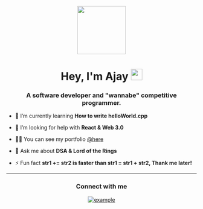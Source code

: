 <p align="center">
  <img style="width:8rem; height:auto" src="https://cdn.dribbble.com/users/1787323/screenshots/10091971/media/d43c019bfeff34be8816481e843ea8c1.png"/>
</p>

<h1 align="center">Hey, I'm Ajay  <img width="30px" src="https://img.icons8.com/ios/50/000000/hitchhike.png"/></h1>
<h3 font-size="20" align="center">A software developer and "wannabe" competitive programmer.</h3>
<!-- <img align="right" style="width:2px; height:2px" src="https://raw.githubusercontent.com/Elanza-48/Elanza-48/41a4790484e268102dfdab2b7c59d440d3ffafab/resources/img/geek.gif"/> -->


- 🌱 I’m currently learning **How to write helloWorld.cpp** 

- 🤝 I’m looking for help with **React & Web 3.0**

- 👨‍💻 You can see my portfolio [@here](https://ajaykumarx.web.app/)

- 💬 Ask me about **DSA & Lord of the Rings**

- ⚡ Fun fact **str1 += str2 is faster than str1 = str1 + str2, Thank me later!**


---



<h3 align="center">Connect with me</h3>

<div style="margin-top:10px" align="center">
  
  <div>
    <a  href="https://www.linkedin.com/in/ajay-kumar-685034130/" target="_blank">
      <img src="https://img.shields.io/badge/Linked%20In-0A66C2.svg?style=for-the-badge&logo=linkedin&logoColor=white" alt="example"/>
    </a>
   
  </div>

